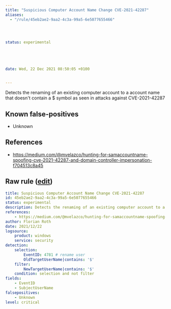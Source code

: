 ```yaml
---
title: "Suspicious Computer Account Name Change CVE-2021-42287"
aliases:
  - "/rule/45eb2ae2-9aa2-4c3a-99a5-6e5077655466"




status: experimental





date: Wed, 22 Dec 2021 08:50:05 +0100


---
```


Detects the renaming of an existing computer account to a account name that doesn't contain a $ symbol as seen in attacks against CVE-2021-42287

<!--more-->


## Known false-positives

* Unknown



## References

* https://medium.com/@mvelazco/hunting-for-samaccountname-spoofing-cve-2021-42287-and-domain-controller-impersonation-f704513c8a45


## Raw rule ([edit](https://github.com/SigmaHQ/sigma/edit/master/rules/windows/builtin/security/win_samaccountname_spoofing_cve_2021_42287.yml))
```yaml
title: Suspicious Computer Account Name Change CVE-2021-42287
id: 45eb2ae2-9aa2-4c3a-99a5-6e5077655466
status: experimental
description: Detects the renaming of an existing computer account to a account name that doesn't contain a $ symbol as seen in attacks against CVE-2021-42287
references:
    - https://medium.com/@mvelazco/hunting-for-samaccountname-spoofing-cve-2021-42287-and-domain-controller-impersonation-f704513c8a45
author: Florian Roth
date: 2021/12/22
logsource:
    product: windows
    service: security
detection:
    selection:
        EventID: 4781 # rename user
        OldTargetUserName|contains: '$'
    filter:
        NewTargetUserName|contains: '$'
    condition: selection and not filter
fields:
    - EventID
    - SubjectUserName
falsepositives:
    - Unknown
level: critical

```
